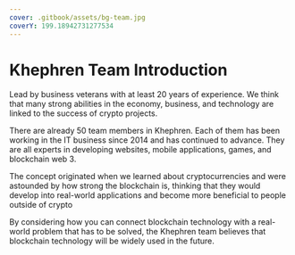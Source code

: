 ```yaml
---
cover: .gitbook/assets/bg-team.jpg
coverY: 199.18942731277534
---
```


# Khephren Team Introduction

Lead by business veterans with at least 20 years of experience. We think that many strong abilities in the economy, business, and technology are linked to the success of crypto projects.

There are already 50 team members in Khephren. Each of them has been working in the IT business since 2014 and has continued to advance. They are all experts in developing websites, mobile applications, games, and blockchain web 3.

The concept originated when we learned about cryptocurrencies and were astounded by how strong the blockchain is, thinking that they would develop into real-world applications and become more beneficial to people outside of crypto

By considering how you can connect blockchain technology with a real-world problem that has to be solved, the Khephren team believes that blockchain technology will be widely used in the future.

